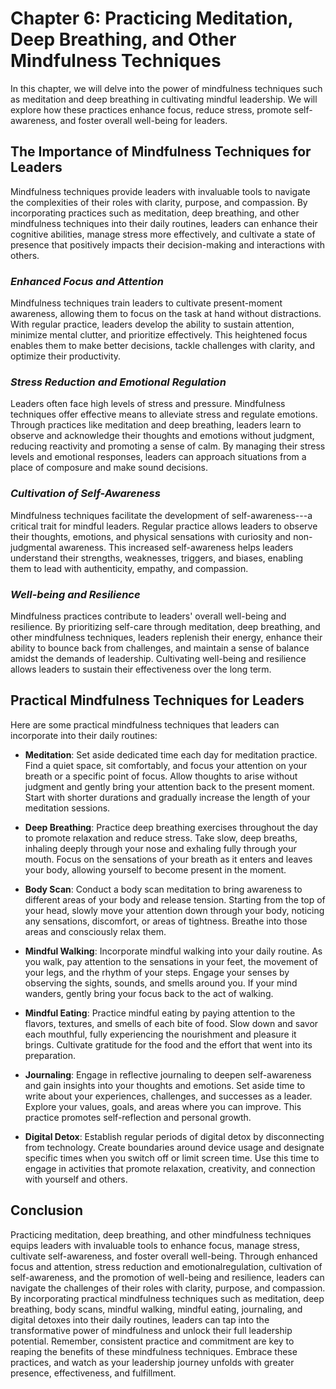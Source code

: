 Chapter 6: Practicing Meditation, Deep Breathing, and Other Mindfulness Techniques
==================================================================================

In this chapter, we will delve into the power of mindfulness techniques such as meditation and deep breathing in cultivating mindful leadership. We will explore how these practices enhance focus, reduce stress, promote self-awareness, and foster overall well-being for leaders.

**The Importance of Mindfulness Techniques for Leaders**
--------------------------------------------------------

Mindfulness techniques provide leaders with invaluable tools to navigate the complexities of their roles with clarity, purpose, and compassion. By incorporating practices such as meditation, deep breathing, and other mindfulness techniques into their daily routines, leaders can enhance their cognitive abilities, manage stress more effectively, and cultivate a state of presence that positively impacts their decision-making and interactions with others.

### *Enhanced Focus and Attention*

Mindfulness techniques train leaders to cultivate present-moment awareness, allowing them to focus on the task at hand without distractions. With regular practice, leaders develop the ability to sustain attention, minimize mental clutter, and prioritize effectively. This heightened focus enables them to make better decisions, tackle challenges with clarity, and optimize their productivity.

### *Stress Reduction and Emotional Regulation*

Leaders often face high levels of stress and pressure. Mindfulness techniques offer effective means to alleviate stress and regulate emotions. Through practices like meditation and deep breathing, leaders learn to observe and acknowledge their thoughts and emotions without judgment, reducing reactivity and promoting a sense of calm. By managing their stress levels and emotional responses, leaders can approach situations from a place of composure and make sound decisions.

### *Cultivation of Self-Awareness*

Mindfulness techniques facilitate the development of self-awareness---a critical trait for mindful leaders. Regular practice allows leaders to observe their thoughts, emotions, and physical sensations with curiosity and non-judgmental awareness. This increased self-awareness helps leaders understand their strengths, weaknesses, triggers, and biases, enabling them to lead with authenticity, empathy, and compassion.

### *Well-being and Resilience*

Mindfulness practices contribute to leaders' overall well-being and resilience. By prioritizing self-care through meditation, deep breathing, and other mindfulness techniques, leaders replenish their energy, enhance their ability to bounce back from challenges, and maintain a sense of balance amidst the demands of leadership. Cultivating well-being and resilience allows leaders to sustain their effectiveness over the long term.

**Practical Mindfulness Techniques for Leaders**
------------------------------------------------

Here are some practical mindfulness techniques that leaders can incorporate into their daily routines:

* **Meditation**: Set aside dedicated time each day for meditation practice. Find a quiet space, sit comfortably, and focus your attention on your breath or a specific point of focus. Allow thoughts to arise without judgment and gently bring your attention back to the present moment. Start with shorter durations and gradually increase the length of your meditation sessions.

* **Deep Breathing**: Practice deep breathing exercises throughout the day to promote relaxation and reduce stress. Take slow, deep breaths, inhaling deeply through your nose and exhaling fully through your mouth. Focus on the sensations of your breath as it enters and leaves your body, allowing yourself to become present in the moment.

* **Body Scan**: Conduct a body scan meditation to bring awareness to different areas of your body and release tension. Starting from the top of your head, slowly move your attention down through your body, noticing any sensations, discomfort, or areas of tightness. Breathe into those areas and consciously relax them.

* **Mindful Walking**: Incorporate mindful walking into your daily routine. As you walk, pay attention to the sensations in your feet, the movement of your legs, and the rhythm of your steps. Engage your senses by observing the sights, sounds, and smells around you. If your mind wanders, gently bring your focus back to the act of walking.

* **Mindful Eating**: Practice mindful eating by paying attention to the flavors, textures, and smells of each bite of food. Slow down and savor each mouthful, fully experiencing the nourishment and pleasure it brings. Cultivate gratitude for the food and the effort that went into its preparation.

* **Journaling**: Engage in reflective journaling to deepen self-awareness and gain insights into your thoughts and emotions. Set aside time to write about your experiences, challenges, and successes as a leader. Explore your values, goals, and areas where you can improve. This practice promotes self-reflection and personal growth.

* **Digital Detox**: Establish regular periods of digital detox by disconnecting from technology. Create boundaries around device usage and designate specific times when you switch off or limit screen time. Use this time to engage in activities that promote relaxation, creativity, and connection with yourself and others.

**Conclusion**
--------------

Practicing meditation, deep breathing, and other mindfulness techniques equips leaders with invaluable tools to enhance focus, manage stress, cultivate self-awareness, and foster overall well-being. Through enhanced focus and attention, stress reduction and emotionalregulation, cultivation of self-awareness, and the promotion of well-being and resilience, leaders can navigate the challenges of their roles with clarity, purpose, and compassion. By incorporating practical mindfulness techniques such as meditation, deep breathing, body scans, mindful walking, mindful eating, journaling, and digital detoxes into their daily routines, leaders can tap into the transformative power of mindfulness and unlock their full leadership potential. Remember, consistent practice and commitment are key to reaping the benefits of these mindfulness techniques. Embrace these practices, and watch as your leadership journey unfolds with greater presence, effectiveness, and fulfillment.
